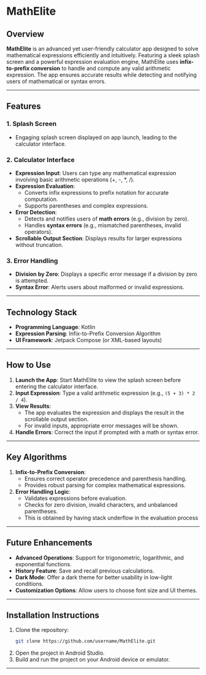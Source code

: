 # MathElite  

## Overview  
**MathElite** is an advanced yet user-friendly calculator app designed to solve mathematical expressions efficiently and intuitively. Featuring a sleek splash screen and a powerful expression evaluation engine, MathElite uses **infix-to-prefix conversion** to handle and compute any valid arithmetic expression. The app ensures accurate results while detecting and notifying users of mathematical or syntax errors.  

---

## Features  

### 1. **Splash Screen**  
- Engaging splash screen displayed on app launch, leading to the calculator interface.  

### 2. **Calculator Interface**  
- **Expression Input**: Users can type any mathematical expression involving basic arithmetic operations (+, -, *, /).  
- **Expression Evaluation**:  
  - Converts infix expressions to prefix notation for accurate computation.  
  - Supports parentheses and complex expressions.  
- **Error Detection**:  
  - Detects and notifies users of **math errors** (e.g., division by zero).  
  - Handles **syntax errors** (e.g., mismatched parentheses, invalid operators).  
- **Scrollable Output Section**: Displays results for larger expressions without truncation.  

### 3. **Error Handling**  
- **Division by Zero**: Displays a specific error message if a division by zero is attempted.  
- **Syntax Error**: Alerts users about malformed or invalid expressions.  

---

## Technology Stack  
- **Programming Language**: Kotlin  
- **Expression Parsing**: Infix-to-Prefix Conversion Algorithm  
- **UI Framework**: Jetpack Compose (or XML-based layouts)  

---

## How to Use  
1. **Launch the App**: Start MathElite to view the splash screen before entering the calculator interface.  
2. **Input Expression**: Type a valid arithmetic expression (e.g., `(5 + 3) * 2 / 4`).  
3. **View Results**:  
   - The app evaluates the expression and displays the result in the scrollable output section.  
   - For invalid inputs, appropriate error messages will be shown.  
4. **Handle Errors**: Correct the input if prompted with a math or syntax error.  

---

## Key Algorithms  
1. **Infix-to-Prefix Conversion**:  
   - Ensures correct operator precedence and parenthesis handling.  
   - Provides robust parsing for complex mathematical expressions.  
2. **Error Handling Logic**:  
   - Validates expressions before evaluation.  
   - Checks for zero division, invalid characters, and unbalanced parentheses.
   - This is obtained by having stack underflow in the evaluation process

---

## Future Enhancements  
- **Advanced Operations**: Support for trigonometric, logarithmic, and exponential functions.  
- **History Feature**: Save and recall previous calculations.  
- **Dark Mode**: Offer a dark theme for better usability in low-light conditions.  
- **Customization Options**: Allow users to choose font size and UI themes.  

---

## Installation Instructions  
1. Clone the repository:  
   ```bash
   git clone https://github.com/username/MathElite.git
   ```  
2. Open the project in Android Studio.  
3. Build and run the project on your Android device or emulator.  

---
